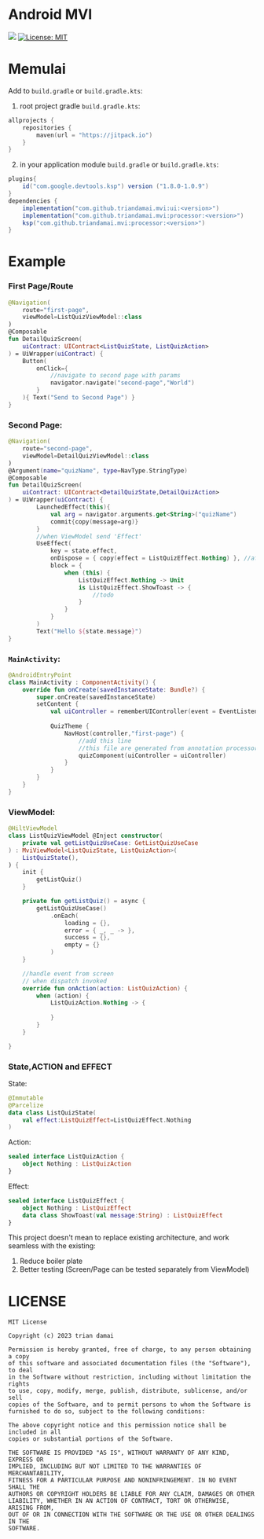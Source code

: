 # Android MVI
[![](https://jitpack.io/v/triandamai/mvi.svg)](https://jitpack.io/#triandamai/mvi)
[![License: MIT](https://img.shields.io/badge/License-MIT-yellow.svg)](https://opensource.org/licenses/MIT)

# Memulai
Add to `build.gradle` or `build.gradle.kts`:
1. root project gradle `build.gradle.kts`:
```kotlin
allprojects {
    repositories {
        maven(url = "https://jitpack.io")
    }
}
```
2. in your application module `build.gradle` or `build.gradle.kts`:
```groovy
plugins{
    id("com.google.devtools.ksp") version ("1.8.0-1.0.9")
}
dependencies {
    implementation("com.github.triandamai.mvi:ui:<version>")
    implementation("com.github.triandamai.mvi:processor:<version>")
    ksp("com.github.triandamai.mvi:processor:<version>")
}
```

# Example

### First Page/Route
```kotlin
@Navigation(
    route="first-page",
    viewModel=ListQuizViewModel::class
)
@Composable
fun DetailQuizScreen(
    uiContract: UIContract<ListQuizState, ListQuizAction>
) = UiWrapper(uiContract) { 
    Button(
        onClick={
            //navigate to second page with params
            navigator.navigate("second-page","World")
        }
    ){ Text("Send to Second Page") }
}
```
### Second Page:
```kotlin
@Navigation(
    route="second-page",
    viewModel=DetailQuizViewModel::class
)
@Argument(name="quizName", type=NavType.StringType)
@Composable
fun DetailQuizScreen(
    uiContract: UIContract<DetailQuizState,DetailQuizAction>
) = UiWrapper(uiContract) {
        LaunchedEffect(this){
            val arg = navigator.arguments.get<String>("quizName")
            commit{copy(message=arg)}
        }
        //when ViewModel send 'Effect' 
        UseEffect(
            key = state.effect,
            onDispose = { copy(effect = ListQuizEffect.Nothing) }, //after effect triggered then the effect reset with this line
            block = {
                when (this) {
                    ListQuizEffect.Nothing -> Unit
                    is ListQuizEffect.ShowToast -> {
                        //todo 
                    }
                }
            }
        )
        Text("Hello ${state.message}")
}
```
### `MainActivity`:
```kotlin
@AndroidEntryPoint
class MainActivity : ComponentActivity() {
    override fun onCreate(savedInstanceState: Bundle?) {
        super.onCreate(savedInstanceState)
        setContent {
            val uiController = rememberUIController(event = EventListener())
            
            QuizTheme {
                NavHost(controller,"first-page") {
                    //add this line
                    //this file are generated from annotation processor
                    quizComponent(uiController = uiController)
                }
            }
        }
    }
}
```
### ViewModel:
```kotlin
@HiltViewModel
class ListQuizViewModel @Inject constructor(
    private val getListQuizUseCase: GetListQuizUseCase
) : MviViewModel<ListQuizState, ListQuizAction>(
    ListQuizState(),
) {
    init {
        getListQuiz()
    }

    private fun getListQuiz() = async {
        getListQuizUseCase()
            .onEach(
                loading = {},
                error = { _, _ -> },
                success = {},
                empty = {}
            )
    }

    //handle event from screen
    // when dispatch invoked
    override fun onAction(action: ListQuizAction) {
        when (action) {
            ListQuizAction.Nothing -> {
                
            }
        }
    }

}
```
### State,ACTION and EFFECT
State:
```kotlin
@Immutable
@Parcelize
data class ListQuizState(
    val effect:ListQuizEffect=ListQuizEffect.Nothing
)
```
Action:
```kotlin
sealed interface ListQuizAction {
    object Nothing : ListQuizAction
}
```
Effect:
```kotlin
sealed interface ListQuizEffect {
    object Nothing : ListQuizEffect
    data class ShowToast(val message:String) : ListQuizEffect
}
```

This project doesn't mean to replace existing architecture, and work seamless with the existing:
1. Reduce boiler plate
2. Better testing (Screen/Page can be tested separately from ViewModel)

# LICENSE

```text
MIT License

Copyright (c) 2023 trian damai

Permission is hereby granted, free of charge, to any person obtaining a copy
of this software and associated documentation files (the "Software"), to deal
in the Software without restriction, including without limitation the rights
to use, copy, modify, merge, publish, distribute, sublicense, and/or sell
copies of the Software, and to permit persons to whom the Software is
furnished to do so, subject to the following conditions:

The above copyright notice and this permission notice shall be included in all
copies or substantial portions of the Software.

THE SOFTWARE IS PROVIDED "AS IS", WITHOUT WARRANTY OF ANY KIND, EXPRESS OR
IMPLIED, INCLUDING BUT NOT LIMITED TO THE WARRANTIES OF MERCHANTABILITY,
FITNESS FOR A PARTICULAR PURPOSE AND NONINFRINGEMENT. IN NO EVENT SHALL THE
AUTHORS OR COPYRIGHT HOLDERS BE LIABLE FOR ANY CLAIM, DAMAGES OR OTHER
LIABILITY, WHETHER IN AN ACTION OF CONTRACT, TORT OR OTHERWISE, ARISING FROM,
OUT OF OR IN CONNECTION WITH THE SOFTWARE OR THE USE OR OTHER DEALINGS IN THE
SOFTWARE.
```

